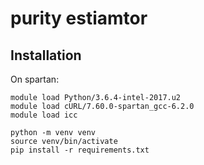 # purity estiamtor

## Installation

On spartan:
```
module load Python/3.6.4-intel-2017.u2
module load cURL/7.60.0-spartan_gcc-6.2.0
module load icc
```

```
python -m venv venv
source venv/bin/activate
pip install -r requirements.txt
```
